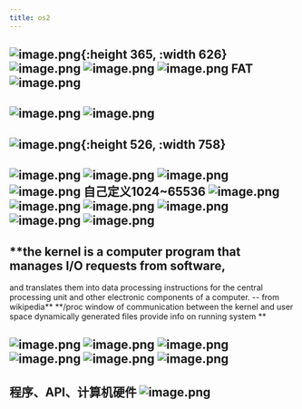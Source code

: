 ```yaml
---
title: os2
---
```

## ![image.png](../assets/pages_os2_1615116883642_0.png){:height 365, :width 626} ![image.png](../assets/pages_os2_1615116992416_0.png) ![image.png](../assets/pages_os2_1615117301636_0.png) ![image.png](../assets/pages_os2_1615117402326_0.png) **FAT**![image.png](../assets/pages_os2_1615083336567_0.png)
## ![image.png](../assets/pages_os2_1615110790061_0.png) ![image.png](../assets/pages_os2_1615110708310_0.png)
## ![image.png](../assets/pages_os2_1615084313598_0.png){:height 526, :width 758}
## ![image.png](../assets/pages_os2_1615086694071_0.png) ![image.png](../assets/pages_os2_1615086730175_0.png) ![image.png](../assets/pages_os2_1615086891176_0.png) ![image.png](../assets/pages_os2_1615089424810_0.png) 自己定义1024~65536 ![image.png](../assets/pages_os2_1615090700421_0.png) ![image.png](../assets/pages_os2_1615090722212_0.png) ![image.png](../assets/pages_os2_1615090722216_0.png) ![image.png](../assets/pages_os2_1615090766929_0.png) ![image.png](../assets/pages_os2_1615096181183_0.png) ![image.png](../assets/pages_os2_1615101006357_0.png)
## **the kernel is a computer program that manages I/O  requests from software,
 and translates them into data processing instructions for the central processing unit  and other electronic components of a computer. -- from wikipedia**
 **/proc 
 window of communication between the kernel and user space 
 dynamically generated files provide info on running system
 **
##
## ![image.png](../assets/pages_os2_1615117672039_0.png) ![image.png](../assets/pages_os2_1615118078532_0.png) ![image.png](../assets/pages_os2_1615119385181_0.png) ![image.png](../assets/pages_os2_1615119751959_0.png) ![image.png](../assets/pages_os2_1615119813728_0.png) ![image.png](../assets/pages_os2_1615120002205_0.png)
##
##
##
## 程序、API、计算机硬件 ![image.png](/assets/pages_os2_1614836997828_0.png)

